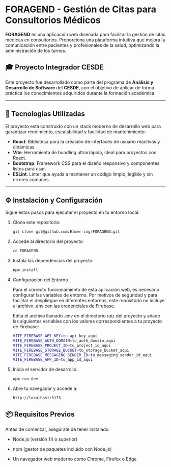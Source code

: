 # FORAGEND - Gestión de Citas para Consultorios Médicos

**FORAGEND** es una aplicación web diseñada para facilitar la gestión de citas médicas en consultorios. Proporciona una plataforma intuitiva que mejora la comunicación entre pacientes y profesionales de la salud, optimizando la administración de los turnos.

## 🎓 Proyecto Integrador CESDE

Este proyecto fue desarrollado como parte del programa de **Análisis y Desarrollo de Software** del **CESDE**, con el objetivo de aplicar de forma práctica los conocimientos adquiridos durante la formación académica.

---

## 🚀 Tecnologías Utilizadas

El proyecto está construido con un stack moderno de desarrollo web para garantizar rendimiento, escalabilidad y facilidad de mantenimiento:

- **React**: Biblioteca para la creación de interfaces de usuario reactivas y dinámicas.
- **Vite**: Herramienta de bundling ultrarrápida, ideal para proyectos con React.
- **Bootstrap**: Framework CSS para el diseño responsivo y componentes listos para usar.
- **ESLint**: Linter que ayuda a mantener un código limpio, legible y sin errores comunes.

---

## ⚙️ Instalación y Configuración

Sigue estos pasos para ejecutar el proyecto en tu entorno local:

1. Clona este repositorio:

   ```bash
   git clone git@github.com:Elmer-ing/FORAGEND.git
   ```

2. Accede al directorio del proyecto:

   ```bash
   cd FORAGEND
   ```

3. Instala las dependencias del proyecto:

   ```bash
   npm install
   ```
4. Configuración del Entorno

   Para el correcto funcionamiento de esta aplicación web, es necesario configurar las variables de entorno. Por motivos de seguridad y para facilitar el despliegue en diferentes entornos, este repositorio no incluye el archivo .env con las credenciales de Firebase.

   Edita el archivo llamado .env en el directorio raíz del proyecto y añade las siguientes variables con los valores correspondientes a tu proyecto de Firebase:

   ```bash
   VITE_FIREBASE_API_KEY=tu_api_key_aqui
   VITE_FIREBASE_AUTH_DOMAIN=tu_auth_domain_aqui
   VITE_FIREBASE_PROJECT_ID=tu_project_id_aqui
   VITE_FIREBASE_STORAGE_BUCKET=tu_storage_bucket_aqui
   VITE_FIREBASE_MESSAGING_SENDER_ID=tu_messaging_sender_id_aqui
   VITE_FIREBASE_APP_ID=tu_app_id_aqui
   ```
6. Inicia el servidor de desarrollo:

   ```bash
   npm run dev
   ```

7. Abre tu navegador y accede a:

   ```bash
   http://localhost:5173
   ```

## 📦 Requisitos Previos

Antes de comenzar, asegúrate de tener instalado:

- Node.js (versión 14 o superior)

- npm (gestor de paquetes incluido con Node.js)

- Un navegador web moderno como Chrome, Firefox o Edge
